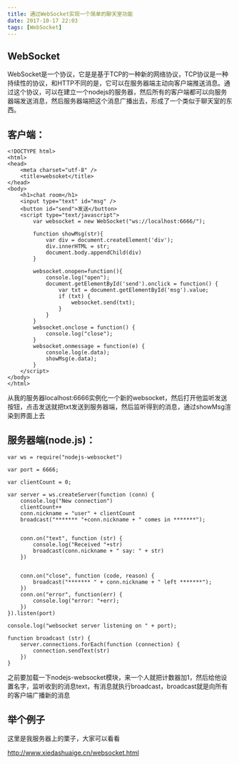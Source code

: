 ```yaml
---
title: 通过WebSocket实现一个简单的聊天室功能
date: 2017-10-17 22:03
tags: [WebSocket]
---
```


## WebSocket
WebSocket是一个协议，它是是基于TCP的一种新的网络协议，TCP协议是一种持续性的协议，和HTTP不同的是，它可以在服务器端主动向客户端推送消息。通过这个协议，可以在建立一个nodejs的服务器，然后所有的客户端都可以向服务器端发送消息，然后服务器端把这个消息广播出去，形成了一个类似于聊天室的东西。
<!--more-->
## 客户端：
```
<!DOCTYPE html>
<html>
<head>
    <meta charset="utf-8" />
    <title>websoket</title>
</head>
<body>
    <h1>chat room</h1>
    <input type="text" id="msg" />
    <button id="send">发送</button>
    <script type="text/javascript">
        var websocket = new WebSocket("ws://localhost:6666/");

        function showMsg(str){
            var div = document.createElement('div');
            div.innerHTML = str;
            document.body.appendChild(div)
        }

        websocket.onopen=function(){
            console.log("open");
            document.getElementById('send').onclick = function() {
                var txt = document.getElementById('msg').value;
                if (txt) {
                    websocket.send(txt);
                }
            }
        }
        websocket.onclose = function() {
            console.log("close");
        }
        websocket.onmessage = function(e) {
            console.log(e.data);
            showMsg(e.data);
        }
    </script>
</body>
</html>
```
从我的服务器localhost:6666实例化一个新的websocket，然后打开他监听发送按钮，点击发送就把txt发送到服务器端，然后监听得到的消息，通过showMsg渲染到界面上去

## 服务器端(node.js)：
```
var ws = require("nodejs-websocket")

var port = 6666;

var clientCount = 0;

var server = ws.createServer(function (conn) {
    console.log("New connection")
    clientCount++
    conn.nickname = "user" + clientCount
    broadcast("******* "+conn.nickname + " comes in *******");


    conn.on("text", function (str) {
        console.log("Received "+str)
        broadcast(conn.nickname + " say: " + str)
    })


    conn.on("close", function (code, reason) {
        broadcast("******* " + conn.nickname + " left *******");
    })
    conn.on("error", function(err) {
        console.log("error: "+err);
    })
}).listen(port)

console.log("websocket server listening on " + port);

function broadcast (str) {
    server.connections.forEach(function (connection) {
        connection.sendText(str)
    })
}
```
 之前要加载一下nodejs-websocket模块，来一个人就把计数器加1，然后给他设置名字，监听收到的消息text，有消息就执行broadcast，broadcast就是向所有的客户端广播新的消息

## 举个例子
这里是我服务器上的栗子，大家可以看看

http://www.xiedashuaige.cn/websocket.html